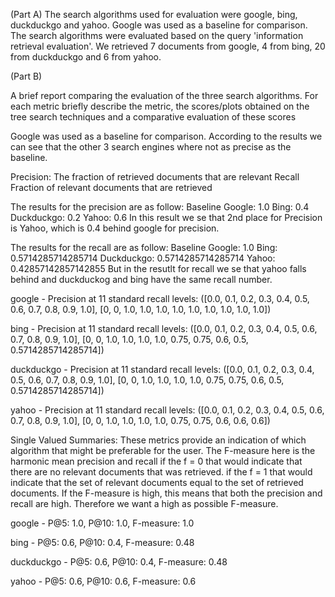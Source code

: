 (Part A)
The search algorithms used for evaluation were google, bing, duckduckgo and yahoo. Google
was used as a baseline for comparison. The search algorithms were evaluated based on the
query 'information retrieval evaluation'. We retrieved 7 documents from google, 4 from bing,
20 from duckduckgo and 6 from yahoo. 

(Part B)

A brief report comparing the evaluation of the three search algorithms. For each metric briefly describe the metric, the scores/plots obtained on the tree search techniques and a comparative evaluation of these scores

Google was used as a baseline for comparison. 
According to the results we can see that the other 3 search engines where not as precise as the baseline.

Precision: The fraction of retrieved documents that are relevant
Recall Fraction of relevant documents that are retrieved


The results for the precision are as follow:
Baseline Google:    1.0
Bing:               0.4
Duckduckgo:         0.2
Yahoo:              0.6
In this result we se that 2nd place for Precision is Yahoo, which is 0.4 behind google for precision.

The results for the recall are as follow:
Baseline Google:    1.0
Bing:               0.5714285714285714
Duckduckgo:         0.5714285714285714
Yahoo:              0.42857142857142855
But in the resutlt for recall we se that yahoo falls behind and duckduckog and bing have the same recall number.


google - Precision at 11 standard recall levels: ([0.0, 0.1, 0.2, 0.3, 0.4, 0.5, 0.6, 0.7, 0.8, 0.9, 1.0], [0, 0, 1.0, 1.0, 1.0, 1.0, 1.0, 1.0, 1.0, 1.0, 1.0])

bing - Precision at 11 standard recall levels: ([0.0, 0.1, 0.2, 0.3, 0.4, 0.5, 0.6, 0.7, 0.8, 0.9, 1.0], [0, 0, 1.0, 1.0, 1.0, 1.0, 0.75, 0.75, 0.6, 0.5, 0.5714285714285714])

duckduckgo - Precision at 11 standard recall levels: ([0.0, 0.1, 0.2, 0.3, 0.4, 0.5, 0.6, 0.7, 0.8, 0.9, 1.0], [0, 0, 1.0, 1.0, 1.0, 1.0, 0.75, 0.75, 0.6, 0.5, 0.5714285714285714])

yahoo - Precision at 11 standard recall levels: ([0.0, 0.1, 0.2, 0.3, 0.4, 0.5, 0.6, 0.7, 0.8, 0.9, 1.0], [0, 0, 1.0, 1.0, 1.0, 1.0, 0.75, 0.75, 0.6, 0.6, 0.6])

Single Valued Summaries:
These metrics provide an indication of which algorithm that might be preferable for the user.
The F-measure here is the harmonic mean precision and recall
if the f = 0 that would indicate that there are no relevant documents that was retrieved.
if the f = 1 that would indicate that the set of relevant documents equal to the set of retrieved documents.
If the F-measure is high, this means that both the precision and recall are high.
Therefore we want a high as possible F-measure.


google - P@5: 1.0, P@10: 1.0, F-measure: 1.0

bing - P@5: 0.6, P@10: 0.4, F-measure: 0.48

duckduckgo - P@5: 0.6, P@10: 0.4, F-measure: 0.48

yahoo - P@5: 0.6, P@10: 0.6, F-measure: 0.6
